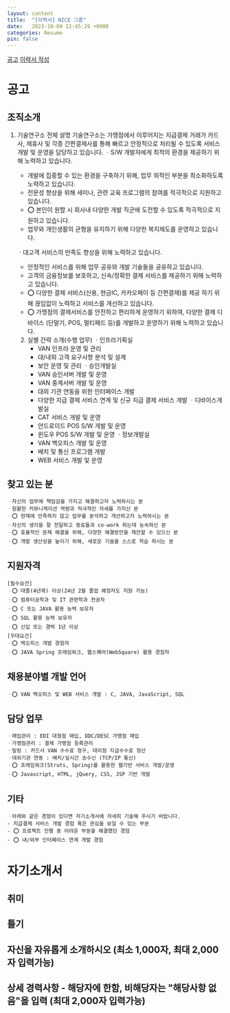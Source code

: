 ```yaml
---
layout: content
title:  "[이력서] NICE 그룹"
date:   2023-10-09 12:45:29 +0900
categories: Resume
pin: false
---
```





[공고](https://nice.recruiter.co.kr/app/jobnotice/view?systemKindCode=MRS2&jobnoticeSn=158255)
[이력서 작성](https://www.jobflex.com/resume/writeResume)


# 공고
## 조직소개
1. 기술연구소 전체 설명
   기술연구소는 가맹점에서 이루어지는 지급결제 거래가 카드사, 제휴사 및
   각종 간편결제사를 통해 빠르고 안정적으로 처리될 수 있도록 서비스 개발 및 운영을
   담당하고 있습니다. 
   ㆍS/W 개발자에게 최적의 환경을 제공하기 위해 노력하고 있습니다. 
     - 개발에 집중할 수 있는 환경을 구축하기 위해, 업무 외적인 부분을 최소화하도록 
        노력하고 있습니다.
     - 전문성 향상을 위해 세미나, 관련 교육 프로그램의 참여를 적극적으로
       지원하고 있습니다.
     - ⭕️ 본인이 원할 시 회사내 다양한 개발 직군에 도전할 수 있도록 적극적으로
        지원하고 있습니다.
     - 업무와 개인생활의 균형을 유지하기 위해 다양한 복지제도를 운영하고 있습니다.

   ㆍ대고객 서비스의 만족도 향상을 위해 노력하고 있습니다. 
     - 안정적인 서비스를 위해 업무 공유와 개발 기술들을 공유하고 있습니다. 
     - 고객의 금융정보를 보호하고, 신속/정확한 결제 서비스를 제공하기 위해 
       노력하고 있습니다.
     - ⭕️ 다양한 결제 서비스(신용, 현금IC, 카카오페이 등 간편결제)를 제공 하기 위해
       끊임없이 노력하고 서비스를 개선하고 있습니다.
     - ⭕️ 가맹점의 결제서비스를 안전하고 편리하게 운영하기 위하여, 다양한 결제 디바이스
       (단말기, POS, 멀티패드 등)를 개발하고 운영하기 위해 노력하고 있습니다.

    2. 실별 간략 소개(수행 업무)
    ㆍ인프라기획실
         - VAN 인프라 운영 및 관리 
         - 대/내외 고객 요구사항 분석 및 설계
         - 보안 운영 및 관리
    ㆍ승인개발실
         - VAN 승인서버 개발 및 운영
         - VAN 중계서버 개발 및 운영
         - 대외 기관 연동을 위한 인터페이스 개발
         - 다양한 지급 결제 서비스 연계 및 신규 지급 결제 서비스 개발
    ㆍ디바이스개발실
         - CAT 서비스 개발 및 운영
         - 안드로이드 POS S/W 개발 및 운영
         - 윈도우 POS S/W 개발 및 운영
    ㆍ정보개발실
         - VAN 백오피스 개발 및 운영
         - 배치 및 통신 프로그램 개발
         - WEB 서비스 개발 및 운영

## 찾고 있는 분
	ㆍ자신의 업무에 책임감을 가지고 해결하고자 노력하시는 분
    ㆍ원활한 커뮤니케이션 역량과 적극적인 자세를 가지신 분
    ㆍ⭕️ 현재에 만족하지 않고 업무를 분석하고 개선하고자 노력하시는 분
    ㆍ자신의 생각을 잘 전달하고 동료들과 co-work 하는데 능숙하신 분
    ㆍ⭕️ 효율적인 문제 해결을 위해, 다양한 해결방안을 제안할 수 있으신 분
    ㆍ⭕️ 개발 생산성을 높이기 위해, 새로운 기술을 스스로 학습 하시는 분

## 지원자격
    [필수요건]
    ㆍ⭕️ 대졸(4년제) 이상(24년 2월 졸업 예정자도 지원 가능)
    ㆍ⭕️ 컴퓨터공학과 및 IT 관련학과 전공자
    ㆍ⭕️ C 또는 JAVA 활용 능력 보유자 
    ㆍ⭕️ SQL 활용 능력 보유자
    ㆍ⭕️ 신입 또는 경력 1년 이상 
    [우대요건]
    ㆍ⭕️ 백오피스 개발 경험자
    ㆍ⭕️ JAVA Spring 프레임워크, 웹스퀘어(WebSquare) 활용 경험자

## 채용분야별 개발 언어
    ㆍ⭕️ VAN 백오피스 및 WEB 서비스 개발 : C, JAVA, JavaScript, SQL

## 담당 업무
    ㆍ매입관리 : EDI 대형점 매입, DDC/DESC 가맹점 매입
    ㆍ가맹점관리 : 결제 가맹점 등록관리
    ㆍ빌링 : 카드사 VAN 수수료 청구, 대리점 지급수수료 정산
    ㆍ대외기관 연동 : 배치/실시간 송수신 (TCP/IP 통신)
    ㆍ⭕️ 프레임워크(Struts, Spring)를 활용한 웹기반 서비스 개발/운영
    ㆍ⭕️ Javascript, HTML, jQuery, CSS, JSP 기반 개발

## 기타
    ㆍ아래와 같은 경험이 있다면 자기소개서에 자세히 기술해 주시기 바랍니다. 
    - 지급결제 서비스 개발 경험 혹은 관심을 보일 수 있는 부분
    - ⭕️ 프로젝트 진행 중 어려운 부분을 해결했던 경험
    - ⭕️ 내/외부 인터페이스 연계 개발 경험


# 자기소개서
## 취미

## 틀기

## 자신을 자유롭게 소개하시오 (최소 1,000자, 최대 2,000자 입력가능)


## 상세 경력사항 - 해당자에 한함, 비해당자는 "해당사항 없음"을 입력 (최대 2,000자 입력가능)